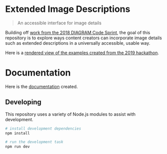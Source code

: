 # Extended Image Descriptions

> An accessible interface for image details

Building off [work from the 2018 DIAGRAM Code Sprint](https://github.com/diagram-codesprint/2018-enhanced-visual-desc), the goal of this repository is to explore ways content creators can incorporate image details such as extended descriptions in a universally accessible, usable way.

Here is a [rendered view of the examples created from the 2019 hackathon](https://diagram-codesprint.github.io/ExtendedImageDescriptions/examples/examples.html).

# Documentation
Here is the [documentation](https://github.com/diagram-codesprint/ExtendedImageDescriptions/blob/master/documentation/ExtendedImageDescription-documentation.md) created.

## Developing

This repository uses a variety of Node.js modules to assist with development.

```sh
# install development dependencies
npm install

# run the development task
npm run dev
```
